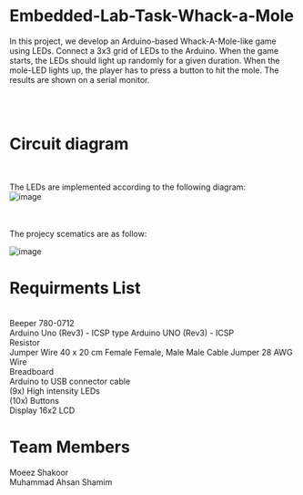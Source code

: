 # Embedded-Lab-Task-Whack-a-Mole
In this project, we develop an Arduino-based Whack-A-Mole-like game using LEDs. Connect a 3x3 grid of LEDs to the Arduino. When the game starts, the LEDs should light up randomly for a given duration. When the mole-LED lights up, the player has to press a button to hit the mole. The results are shown on a serial monitor.

<br />
<br />


# Circuit diagram 

<br />

The LEDs are implemented according to the following diagram:
<br />
![image](https://user-images.githubusercontent.com/107641521/174200899-04afba02-f5ae-47d0-871b-dc4dddaa8138.png)

<br />
<br />
The projecy scematics are as follow:
<br />

![image](https://user-images.githubusercontent.com/107641521/178084006-6b0eb9a6-034d-4c57-b1c1-396955832658.png)


# Requirments List
<br />
Beeper 780-0712 <br />
Arduino Uno (Rev3) - ICSP type Arduino UNO (Rev3) - ICSP<br />
Resistor<br />
Jumper Wire 40 x 20 cm Female Female, Male Male Cable Jumper 28 AWG Wire<br />
Breadboard<br />
Arduino to USB connector cable<br />
(9x) High intensity LEDs<br />
(10x) Buttons<br />
Display 16x2 LCD

# Team Members<br />
Moeez Shakoor <br />
Muhammad Ahsan Shamim

